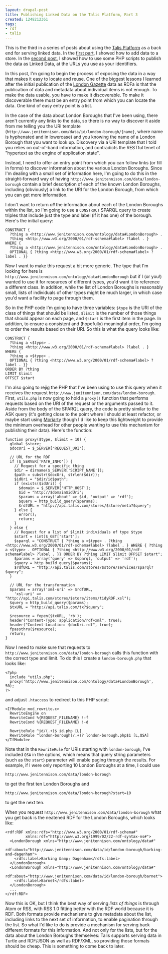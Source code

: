 ```yaml
---
layout: drupal-post
title: Publishing Linked Data on the Talis Platform, Part 3
created: 1248212361
tags:
- rdf
- talis
---
```

This is the third in a series of posts about using the [Talis Platform](http://www.talis.com/platform/) as a back end for serving linked data. In the [first part](http://www.jenitennison.com/blog/node/109), I showed how to add data to a store. In the [second post](http://www.jenitennison.com/blog/node/110), I showed how to use some PHP scripts to publish the data as Linked Data, at the URLs you use as your identifiers.

In this post, I'm going to begin the process of exposing the data in a way that makes it easy to locate and reuse. One of the biggest lessons I learned after the initial publication of the [London Gazette](http://www.london-gazette.co.uk) data as RDFa is that the publication of data and metadata about individual items is not enough. To make the data usable, you have to make it discoverable. To make it discoverable there must be an entry point from which you can locate the data. One kind of easy entry point is a list.

In the case of the data about London Boroughs that I've been using, there aren't currently any links to the data, so there is no way to discover it aside from me telling you the URI template (`http://www.jenitennison.com/data/id/london-borough/{name}`, where name is hyphenated and in lowercase) and you knowing the name of a London Borough that you want to look up. Discovery via a URI template that I told you relies on out-of-band information, and contradicts the RESTful tenet of "hypertext as the engine of application state".

Instead, I need to offer an entry point from which you can follow links (or fill in forms) to discover information about the various London Boroughs. Since I'm dealing with a small set of information here, I'm going to do this in the straight-forward way of having `http://www.jenitennison.com/data/london-borough` contain a brief description of each of the known London Boroughs, including (obviously) a link to the URI for the London Borough, from which you can get more information.

<!--break-->

I don't want to return *all* the information about each of the London Boroughs within the list, so I'm going to use a `CONSTRUCT` SPARQL query to create triples that include just the type and label (if it has one) of the borough. Here's the initial query:

    CONSTRUCT { 
      ?thing a <http://www.jenitennison.com/ontology/data#LondonBorough> . 
      ?thing <http://www.w3.org/2000/01/rdf-schema#label> ?label . } 
    WHERE { 
      ?thing a <http://www.jenitennison.com/ontology/data#LondonBorough> . 
      OPTIONAL { ?thing <http://www.w3.org/2000/01/rdf-schema#label> ?label . }} 

Now I want to make this request a bit more generic. The type that I'm looking for here is `http://www.jenitennison.com/ontology/data#LondonBorough` but if I (or you!) wanted to use it for resources of different types, you'd want it to reference a different class. In addition, while the list of London Boroughs is reasonably small, lists of individuals of other types might be much larger, in which case you'd want a facility to page through them.

So in the PHP code I'm going to have three variables: `$type` is the URI of the class of things that should be listed, `$limit` is the number of those things that should appear on each page, and `$start` is the first item in the page. In addition, to ensure a consistent and (hopefully) meaningful order, I'm going to order the results based on their URI. So this is what the query looks like:

    CONSTRUCT { 
      ?thing a <$type> . 
      ?thing <http://www.w3.org/2000/01/rdf-schema#label> ?label . } 
    WHERE { 
      ?thing a <$type> . 
      OPTIONAL { ?thing <http://www.w3.org/2000/01/rdf-schema#label> ?label . }} 
    ORDER BY ?thing
    LIMIT $limit
    OFFSET $start

I'm also going to rejig the PHP that I've been using to use this query when it receives the request `http://www.jenitennison.com/data/london-borough`. First,  `utils.php` is now going to hold a `proxy()` function that performs requests based on the URI of the request or the arguments passed to it. Aside from the body of the SPARQL query, the code is pretty similar to the ASK query (it's getting close to the point where I should at least refactor, or maybe start using [Moriarty](http://code.google.com/p/moriarty) though I'd like to keep this lightweight to provide the minimum overhead for other people wanting to use this mechanism for publishing their data). Here's the function:

    function proxy($type, $limit = 10) {
      global $store;
      $docUri = $_SERVER['REQUEST_URI'];
      
      // URL for the RDF
      if ($_SERVER['PATH_INFO']) {
        // Request for a specific thing
        $dir = dirname($_SERVER['SCRIPT_NAME']);
        $path = substr($docUri, strlen($dir));
        $idUri = "$dir/id$path";
        if (exists($idUri)) {
          $domain = $_SERVER['HTTP_HOST'];
          $id = "http://$domain$idUri";
          $params = array('about' => $id, 'output' => 'rdf');
          $query = http_build_query($params);
          $rdfURL = "http://api.talis.com/stores/$store/meta?$query";
        } else {
          error();
          return;
        }
      } else {
        // Request for a list of $limit individuals of type $type
        $start = (int)$_GET['start'];
        $sparql = "CONSTRUCT { ?thing a <$type> . ?thing <http://www.w3.org/2000/01/rdf-schema#label> ?label . } WHERE { ?thing a <$type> . OPTIONAL { ?thing <http://www.w3.org/2000/01/rdf-schema#label> ?label . }} ORDER BY ?thing LIMIT $limit OFFSET $start";
        $params = array('query' => $sparql, 'output' => 'rdf');
        $query = http_build_query($params);
        $rdfURL = "http://api.talis.com/stores/$store/services/sparql?$query";
      }
      
      // URL for the transformation
      $params = array('xml-uri' => $rdfURL, 
        'xsl-uri' => "http://api.talis.com/stores/$store/items/tidyRDF.xsl");
      $query = http_build_query($params);
      $txURL = "http://api.talis.com/tx?$query";
    
      $resource = fopen($txURL, 'rb');
      header("Content-Type: application/rdf+xml", true);
      header("Content-Location: $docUri.rdf", true);
      fpassthru($resource);
      return;
    }

Now I need to make sure that requests to `http://www.jenitennison.com/data/london-borough` calls this function with the correct type and limit. To do this I create a `london-borough.php` that looks like:

    <?php
      include "utils.php";
      proxy('http://www.jenitennison.com/ontology/data#LondonBorough', 50);
    ?>

and adjust `.htaccess` to redirect to this PHP script:

    <IfModule mod_rewrite.c>
      RewriteEngine on
      RewriteCond %{REQUEST_FILENAME} !-f
      RewriteCond %{REQUEST_FILENAME} !-d
  
      RewriteRule ^id/(.+)$ id.php [L]
      RewriteRule ^london-borough(/.+)? london-borough.php$1 [L,QSA]
    </IfModule>

Note that in the `RewriteRule` for URIs starting with `london-borough`, I've included `QSA` in the options, which means that query string parameters (such as the `start`) parameter will enable paging through the results. For example, if I were only reporting 10 London Boroughs at a time, I could use

    http://www.jenitennison.com/data/london-borough

to get the first ten London Boroughs and

    http://www.jenitennison.com/data/london-borough?start=10

to get the next ten.

When you request `http://www.jenitennison.com/data/london-borough` what you get back is the neatened RDF for the London Boroughs, which looks like:

    <rdf:RDF xmlns:rdfs="http://www.w3.org/2000/01/rdf-schema#"
             xmlns:rdf="http://www.w3.org/1999/02/22-rdf-syntax-ns#">
      <LondonBorough xmlns="http://www.jenitennison.com/ontology/data#"
                      rdf:about="http://www.jenitennison.com/data/id/london-borough/barking-and-dagenham">
        <rdfs:label>Barking &amp; Dagenham</rdfs:label>
      </LondonBorough>
      <LondonBorough xmlns="http://www.jenitennison.com/ontology/data#"
                      rdf:about="http://www.jenitennison.com/data/id/london-borough/barnet">
        <rdfs:label>Barnet</rdfs:label>
      </LondonBorough>
      ...
    </rdf:RDF>

Now this is OK, but I think the best way of serving *lists of things* is through Atom or RSS, with RSS 1.0 fitting better with the RDF world because it is RDF. Both formats provide mechanisms to give metadata about the list, including links to the next set of information, to enable pagination through the list. So what I'd like to do is provide a mechanism for serving back different formats for this information. And not only for the lists, but for the data about the London Boroughs themselves: Talis supports serving data in Turtle and RDF/JSON as well as RDF/XML, so providing those formats should be cheap. This is something to come back to later.

